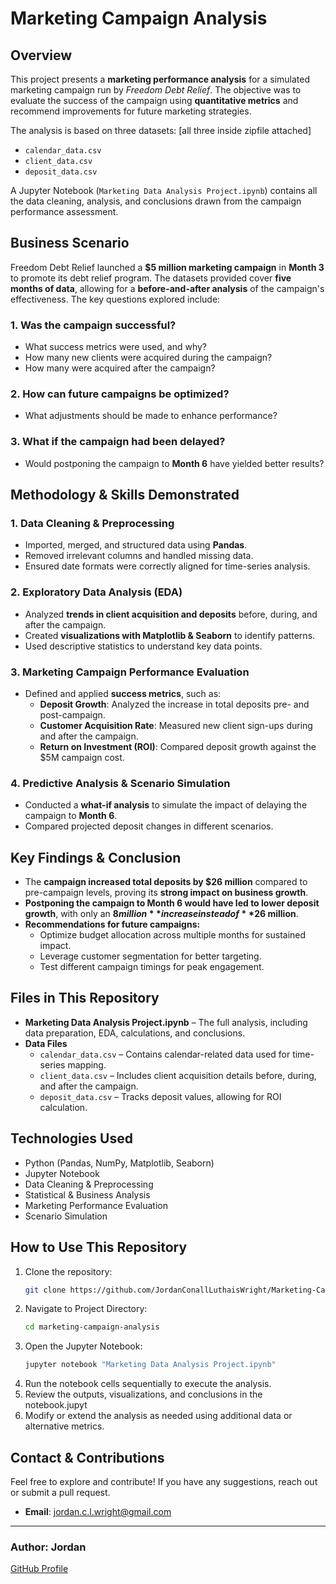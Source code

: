 # Marketing Campaign Analysis

## Overview
This project presents a **marketing performance analysis** for a simulated marketing campaign run by *Freedom Debt Relief*. The objective was to evaluate the success of the campaign using **quantitative metrics** and recommend improvements for future marketing strategies.

The analysis is based on three datasets: [all three inside zipfile attached]

- `calendar_data.csv`
- `client_data.csv`
- `deposit_data.csv`

A Jupyter Notebook (`Marketing Data Analysis Project.ipynb`) contains all the data cleaning, analysis, and conclusions drawn from the campaign performance assessment.

## Business Scenario
Freedom Debt Relief launched a **$5 million marketing campaign** in **Month 3** to promote its debt relief program. The datasets provided cover **five months of data**, allowing for a **before-and-after analysis** of the campaign's effectiveness. The key questions explored include:

### 1. Was the campaign successful?
- What success metrics were used, and why?
- How many new clients were acquired during the campaign?
- How many were acquired after the campaign?

### 2. How can future campaigns be optimized?
- What adjustments should be made to enhance performance?

### 3. What if the campaign had been delayed?
- Would postponing the campaign to **Month 6** have yielded better results?

## Methodology & Skills Demonstrated

### 1. Data Cleaning & Preprocessing
- Imported, merged, and structured data using **Pandas**.
- Removed irrelevant columns and handled missing data.
- Ensured date formats were correctly aligned for time-series analysis.

### 2. Exploratory Data Analysis (EDA)
- Analyzed **trends in client acquisition and deposits** before, during, and after the campaign.
- Created **visualizations with Matplotlib & Seaborn** to identify patterns.
- Used descriptive statistics to understand key data points.

### 3. Marketing Campaign Performance Evaluation
- Defined and applied **success metrics**, such as:
  - **Deposit Growth**: Analyzed the increase in total deposits pre- and post-campaign.
  - **Customer Acquisition Rate**: Measured new client sign-ups during and after the campaign.
  - **Return on Investment (ROI)**: Compared deposit growth against the $5M campaign cost.

### 4. Predictive Analysis & Scenario Simulation
- Conducted a **what-if analysis** to simulate the impact of delaying the campaign to **Month 6**.
- Compared projected deposit changes in different scenarios.

## Key Findings & Conclusion
- The **campaign increased total deposits by $26 million** compared to pre-campaign levels, proving its **strong impact on business growth**.
- **Postponing the campaign to Month 6 would have led to lower deposit growth**, with only an **$8 million** increase instead of **$26 million**.
- **Recommendations for future campaigns:**
  - Optimize budget allocation across multiple months for sustained impact.
  - Leverage customer segmentation for better targeting.
  - Test different campaign timings for peak engagement.

## Files in This Repository
- **Marketing Data Analysis Project.ipynb** – The full analysis, including data preparation, EDA, calculations, and conclusions.
- **Data Files**
  - `calendar_data.csv` – Contains calendar-related data used for time-series mapping.
  - `client_data.csv` – Includes client acquisition details before, during, and after the campaign.
  - `deposit_data.csv` – Tracks deposit values, allowing for ROI calculation.

## Technologies Used
- Python (Pandas, NumPy, Matplotlib, Seaborn)
- Jupyter Notebook
- Data Cleaning & Preprocessing
- Statistical & Business Analysis
- Marketing Performance Evaluation
- Scenario Simulation

## How to Use This Repository
1. Clone the repository:
   ```bash
   git clone https://github.com/JordanConallLuthaisWright/Marketing-Campaign-Data-Analysis.git

2. Navigate to Project Directory:
   ```bash
   cd marketing-campaign-analysis

3. Open the Jupyter Notebook:
   ```bash
   jupyter notebook "Marketing Data Analysis Project.ipynb"

4. Run the notebook cells sequentially to execute the analysis.
5. Review the outputs, visualizations, and conclusions in the notebook.jupyt
6. Modify or extend the analysis as needed using additional data or alternative metrics.

## **Contact & Contributions**
Feel free to explore and contribute! If you have any suggestions, reach out or submit a pull request.
- **Email**: [jordan.c.l.wright@gmail.com](mailto:jordan.c.l.wright@gmail.com)

---

### **Author:** Jordan
[GitHub Profile](https://github.com/JordanConallLuthaisWright)
```

